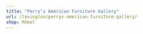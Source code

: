 ```yaml
---
title: "Perry's American Furniture Gallery"
url: /lexington/perrys-american-furniture-gallery/
shop: Möbel
---
```


